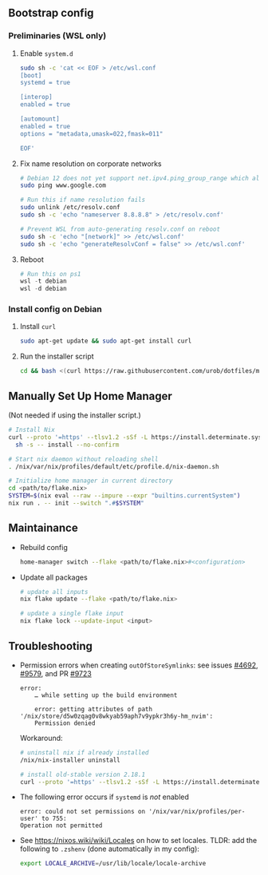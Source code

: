 ## Bootstrap config

### Preliminaries (WSL only)

1. Enable `system.d`

   ```sh
   sudo sh -c 'cat << EOF > /etc/wsl.conf
   [boot]
   systemd = true

   [interop]
   enabled = true

   [automount]
   enabled = true
   options = "metadata,umask=022,fmask=011"

   EOF'
   ```

2. Fix name resolution on corporate networks

   ```sh
   # Debian 12 does not yet support net.ipv4.ping_group_range which allows non-root pings
   sudo ping www.google.com

   # Run this if name resolution fails
   sudo unlink /etc/resolv.conf
   sudo sh -c 'echo "nameserver 8.8.8.8" > /etc/resolv.conf'

   # Prevent WSL from auto-generating resolv.conf on reboot
   sudo sh -c 'echo "[network]" >> /etc/wsl.conf'
   sudo sh -c 'echo "generateResolvConf = false" >> /etc/wsl.conf'
   ```

3. Reboot

   ```ps1
   # Run this on ps1
   wsl -t debian
   wsl -d debian
   ```

### Install config on Debian

1. Install `curl`

   ```sh
   sudo apt-get update && sudo apt-get install curl
   ```

2. Run the installer script

   ```sh
   cd && bash <(curl https://raw.githubusercontent.com/urob/dotfiles/main/bootstrap.sh)
   ```

## Manually Set Up Home Manager

(Not needed if using the installer script.)

```sh
# Install Nix
curl --proto '=https' --tlsv1.2 -sSf -L https://install.determinate.systems/nix | 
  sh -s -- install --no-confirm

# Start nix daemon without reloading shell
. /nix/var/nix/profiles/default/etc/profile.d/nix-daemon.sh

# Initialize home manager in current directory
cd <path/to/flake.nix>
SYSTEM=$(nix eval --raw --impure --expr "builtins.currentSystem")
nix run . -- init --switch ".#$SYSTEM"
```

## Maintainance

- Rebuild config

  ```sh
  home-manager switch --flake <path/to/flake.nix>#<configuration>
  ```

- Update all packages

  ```sh
  # update all inputs
  nix flake update --flake <path/to/flake.nix>

  # update a single flake input
  nix flake lock --update-input <input>
  ```

## Troubleshooting

- Permission errors when creating `outOfStoreSymlinks`: see issues
  [#4692](https://github.com/nix-community/home-manager/issues/4692),
  [#9579](https://github.com/NixOS/nix/issues/9579), and PR
  [#9723](https://github.com/NixOS/nix/pull/9723)

  ```
  error:
      … while setting up the build environment

      error: getting attributes of path '/nix/store/d5w0zqag0v8wkyab59aph7v9ypkr3h6y-hm_nvim':
      Permission denied
  ```

  Workaround:

  ```sh
  # uninstall nix if already installed
  /nix/nix-installer uninstall

  # install old-stable version 2.18.1
  curl --proto '=https' --tlsv1.2 -sSf -L https://install.determinate.systems/nix | sh -s -- install --nix-package-url https://releases.nixos.org/nix/nix-2.18.1/nix-2.18.1-x86_64-linux.tar.xz
  ```

- The following error occurs if `systemd` is _not_ enabled

  ```
  error: could not set permissions on '/nix/var/nix/profiles/per-user' to 755:
  Operation not permitted
  ```

- See https://nixos.wiki/wiki/Locales on how to set locales. TLDR: add the
  following to `.zshenv` (done automatically in my config):

  ```sh
  export LOCALE_ARCHIVE=/usr/lib/locale/locale-archive
  ```
